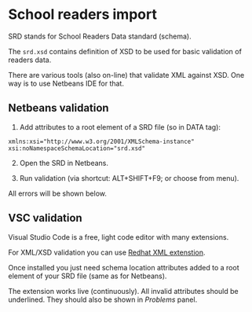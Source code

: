 # School readers import

SRD stands for School Readers Data standard (schema).

The `srd.xsd` contains definition of XSD to be used for basic validation of readers data.

There are various tools (also on-line) that validate XML against XSD. One way is to use Netbeans IDE for that.

## Netbeans validation

1. Add attributes to a root element of a SRD file (so in DATA tag):
```
xmlns:xsi="http://www.w3.org/2001/XMLSchema-instance"
xsi:noNamespaceSchemaLocation="srd.xsd"
```

2. Open the SRD in Netbeans.

3. Run validation (via shortcut: ALT+SHIFT+F9; or choose from menu).

All errors will be shown below.

## VSC validation

Visual Studio Code is a free, light code editor with many extensions.

For XML/XSD validation you can use [Redhat XML extenstion](https://marketplace.visualstudio.com/items?itemName=redhat.vscode-xml).

Once installed you just need schema location attributes added to a root element of your SRD file (same as for Netbeans).

The extension works live (continuously). All invalid attributes should be underlined. They should also be shown in *Problems* panel.